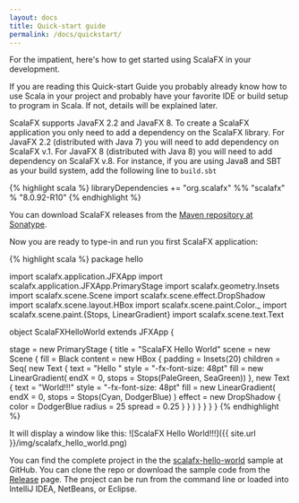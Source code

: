 ```yaml
---
layout: docs
title: Quick-start guide
permalink: /docs/quickstart/
---
```


For the impatient, here's how to get started using ScalaFX in your development. 

If you are reading this Quick-start Guide you probably already know how to use Scala in your project and probably have 
your favorite IDE or build setup to program in Scala. If not, details will be explained later.
 
ScalaFX supports JavaFX 2.2 and JavaFX 8. 
To create a ScalaFX application you only need to add a dependency on the ScalaFX library. 
For JavaFX 2.2 (distributed with Java 7) you will need to add dependency on ScalaFX v.1. 
For JavaFX 8 (distributed with Java 8) you will need to add dependency on ScalaFX v.8. 
For instance, if you are using Java8 and SBT as your build system, add the following line to `build.sbt`

{% highlight scala %}
libraryDependencies += "org.scalafx" %% "scalafx" % "8.0.92-R10"
{% endhighlight %}

You can download ScalaFX releases from the [Maven repository at Sonatype](http://search.maven.org/#search&#124;ga&#124;1&#124;scalafx).

Now you are ready to type-in and run you first ScalaFX application:

{% highlight scala %}
package hello

import scalafx.application.JFXApp
import scalafx.application.JFXApp.PrimaryStage
import scalafx.geometry.Insets
import scalafx.scene.Scene
import scalafx.scene.effect.DropShadow
import scalafx.scene.layout.HBox
import scalafx.scene.paint.Color._
import scalafx.scene.paint.{Stops, LinearGradient}
import scalafx.scene.text.Text

object ScalaFXHelloWorld extends JFXApp {

  stage = new PrimaryStage {
    title = "ScalaFX Hello World"
    scene = new Scene {
      fill = Black
      content = new HBox {
        padding = Insets(20)
        children = Seq(
          new Text {
            text = "Hello "
            style = "-fx-font-size: 48pt"
            fill = new LinearGradient(
              endX = 0,
              stops = Stops(PaleGreen, SeaGreen))
          },
          new Text {
            text = "World!!!"
            style = "-fx-font-size: 48pt"
            fill = new LinearGradient(
              endX = 0,
              stops = Stops(Cyan, DodgerBlue)
            )
            effect = new DropShadow {
              color = DodgerBlue
              radius = 25
              spread = 0.25
            }
          }
        )
      }
    }
  }
}
{% endhighlight %}

It will display a window like this:
![ScalaFX Hello World!!!]({{ site.url }}/img/scalafx_hello_world.png)

You can find the complete project in the the [scalafx-hello-world](https://github.com/scalafx/scalafx-hello-world) sample at GitHub.
You can clone the repo or download the sample code from the [Release](https://github.com/scalafx/scalafx-hello-world/releases) page.
The project can be run from the command line or loaded into IntelliJ IDEA, NetBeans, or Eclipse. 
